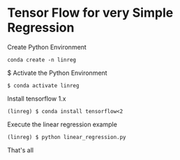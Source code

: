 # Tensor Flow for very Simple Regression

Create Python Environment

```
conda create -n linreg
```
$ Activate the Python Environment

```
$ conda activate linreg
```

Install tensorflow 1.x

```
(linreg) $ conda install tensorflow<2
```

Execute the linear regression example

```
(linreg) $ python linear_regression.py
```

That's all
